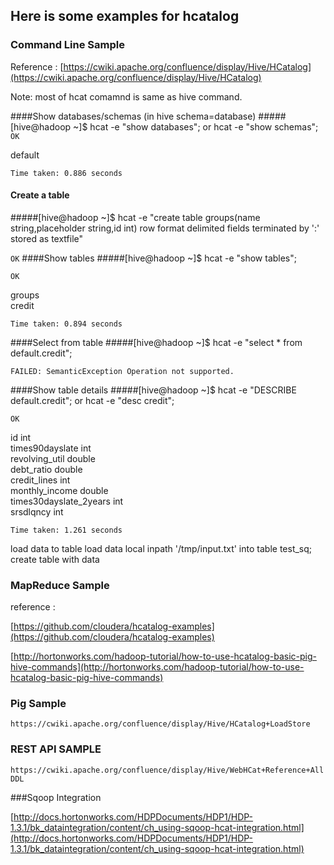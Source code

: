 


## Here is some examples for hcatalog



### Command Line Sample

Reference : [https://cwiki.apache.org/confluence/display/Hive/HCatalog](https://cwiki.apache.org/confluence/display/Hive/HCatalog)

Note: most of hcat comamnd is same as hive command.


####Show databases/schemas (in hive schema=database)
#####[hive@hadoop ~]$ hcat -e "show databases"; or  hcat -e "show schemas";	
`OK`

default

`Time taken: 0.886 seconds`
#### Create a table
#####[hive@hadoop ~]$ hcat -e "create table groups(name string,placeholder string,id int) row format delimited fields terminated by ':' stored as textfile"

`OK`
####Show tables
#####[hive@hadoop ~]$ hcat -e "show tables"; 

`OK`

groups	
credit	

`Time taken: 0.894 seconds`

####Select from table 
#####[hive@hadoop ~]$ hcat -e "select * from default.credit";

`FAILED: SemanticException Operation not supported.`


####Show table details
#####[hive@hadoop ~]$ hcat -e "DESCRIBE  default.credit"; or hcat -e "desc credit";

`OK`

id                  	int                 	                    
times90dayslate     	int                 	                    
revolving_util      	double              	                    
debt_ratio          	double              	                    
credit_lines        	int                 	                    
monthly_income      	double              	                    
times30dayslate_2years	int                 	                    
srsdlqncy           	int                 	                    

`Time taken: 1.261 seconds`

load data to table 
load data local inpath '/tmp/input.txt' into table test_sq;
create table with data

 
### MapReduce Sample 	
reference :	

[https://github.com/cloudera/hcatalog-examples](https://github.com/cloudera/hcatalog-examples)	

[http://hortonworks.com/hadoop-tutorial/how-to-use-hcatalog-basic-pig-hive-commands](http://hortonworks.com/hadoop-tutorial/how-to-use-hcatalog-basic-pig-hive-commands)


### Pig Sample

`https://cwiki.apache.org/confluence/display/Hive/HCatalog+LoadStore`

### REST API SAMPLE

`https://cwiki.apache.org/confluence/display/Hive/WebHCat+Reference+AllDDL`


###Sqoop Integration

[http://docs.hortonworks.com/HDPDocuments/HDP1/HDP-1.3.1/bk_dataintegration/content/ch_using-sqoop-hcat-integration.html](http://docs.hortonworks.com/HDPDocuments/HDP1/HDP-1.3.1/bk_dataintegration/content/ch_using-sqoop-hcat-integration.html)